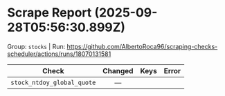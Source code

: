 # Scrape Report (2025-09-28T05:56:30.899Z)

Group: `stocks`  |  Run: https://github.com/AlbertoRoca96/scraping-checks-scheduler/actions/runs/18070131581

| Check | Changed | Keys | Error |
|---|:---:|:--|:--|
| `stock_ntdoy_global_quote` | — |  |  |
